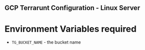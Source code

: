 ## GCP Terrarunt Configuration - Linux Server

# Environment Variables required
- `TG_BUCKET_NAME` - the bucket name 
